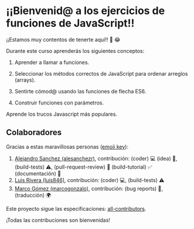 # ¡¡Bienvenid@ a los ejercicios de funciones de JavaScript!!

¡¡Estamos muy contentos de tenerte aquí!! 🎉 😂

Durante este curso aprenderás los siguientes conceptos:

1. Aprender a llamar a funciones.

2. Seleccionar los métodos correctos de JavaScript para ordenar arreglos (arrays).

3. Sentirte cómod@ usando las funciones de flecha ES6.

4. Construir funciones con parámetros.

Aprende los trucos Javascript más populares.

## Colaboradores

Gracias a estas maravillosas personas ([emoji key](https://github.com/kentcdodds/all-contributors#emoji-key)):

1. [Alejandro Sanchez (alesanchezr)](https://github.com/alesanchezr), contribución: (coder) :computer: (idea) 🤔, (build-tests) :warning:, (pull-request-review) :eyes: (build-tutorial) :white_check_mark: (documentación) :book:
2. [Luis Rivera (luis846)](https://github.com/Luis846), contribución: (coder) :computer:, (build-tests) :warning:
3. [Marco Gómez (marcogonzalo)](https://github.com/marcogonzalo), contribución: (bug reports) :bug:, (traducción) :earth_africa:

Este proyecto sigue las especificaciones:
[all-contributors](https://github.com/kentcdodds/all-contributors). 

¡Todas las contribuciones son bienvenidas!